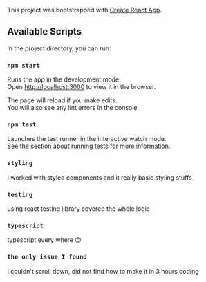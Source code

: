 This project was bootstrapped with [Create React App](https://github.com/facebook/create-react-app).

## Available Scripts

In the project directory, you can run:

### `npm start`

Runs the app in the development mode.<br>
Open [http://localhost:3000](http://localhost:3000) to view it in the browser.

The page will reload if you make edits.<br>
You will also see any lint errors in the console.

### `npm test`

Launches the test runner in the interactive watch mode.<br>
See the section about [running tests](https://facebook.github.io/create-react-app/docs/running-tests) for more information.

### `styling`

I worked with styled components and it really basic styling stuffs

### `testing`

using react testing library covered the whole logic

### `typescript`

typescript every where :blush:

### `the only issue I found`

I couldn't scroll down, did not find how to make it in 3 hours coding